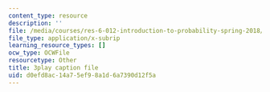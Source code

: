 ```yaml
---
content_type: resource
description: ''
file: /media/courses/res-6-012-introduction-to-probability-spring-2018/d0efd8ac14a75ef98a1d6a7390d12f5a_YIZd23zGV3M.vtt
file_type: application/x-subrip
learning_resource_types: []
ocw_type: OCWFile
resourcetype: Other
title: 3play caption file
uid: d0efd8ac-14a7-5ef9-8a1d-6a7390d12f5a
---
```

